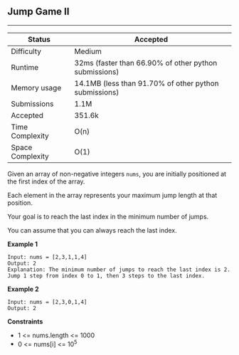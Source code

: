 ## Jump Game II
---------
| Status | Accepted |
| --- | --- |
| Difficulty | Medium |
| Runtime | 32ms (faster than 66.90% of other python submissions) |
| Memory usage | 14.1MB (less than 91.70% of other python submissions) |
| Submissions | 1.1M |
| Accepted | 351.6k |
| Time Complexity | O(n) |
| Space Complexity | O(1) |

Given an array of non-negative integers `nums`, you are initially positioned at the first index of the array.

Each element in the array represents your maximum jump length at that position.

Your goal is to reach the last index in the minimum number of jumps.

You can assume that you can always reach the last index.

**Example 1**
```
Input: nums = [2,3,1,1,4]
Output: 2
Explanation: The minimum number of jumps to reach the last index is 2. Jump 1 step from index 0 to 1, then 3 steps to the last index.
```

**Example 2**
```
Input: nums = [2,3,0,1,4]
Output: 2
```

**Constraints**
- 1 <= nums.length <= 1000
- 0 <= nums[i] <= 10<sup>5</sup>
